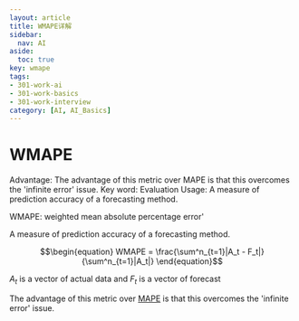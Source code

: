 ```yaml
---
layout: article
title: WMAPE详解
sidebar:
  nav: AI
aside:
  toc: true
key: wmape
tags:
- 301-work-ai
- 301-work-basics
- 301-work-interview
category: [AI, AI_Basics]
---
```

# WMAPE

Advantage: The advantage of this metric over MAPE is that this overcomes the 'infinite error' issue.
Key word: Evaluation
Usage: A measure of prediction accuracy of a forecasting method.

WMAPE: weighted mean absolute percentage error'

A measure of prediction accuracy of a forecasting method. 

$$\begin{equation}
WMAPE = \frac{\sum^n_{t=1}|A_t - F_t|}{\sum^n_{t=1}|A_t|}
\end{equation}$$

$A_t$ is a vector of actual data and $F_t$ is a vector of forecast

The advantage of this metric over [MAPE](https://en.wikipedia.org/wiki/MAPE) is that this overcomes the 'infinite error' issue.